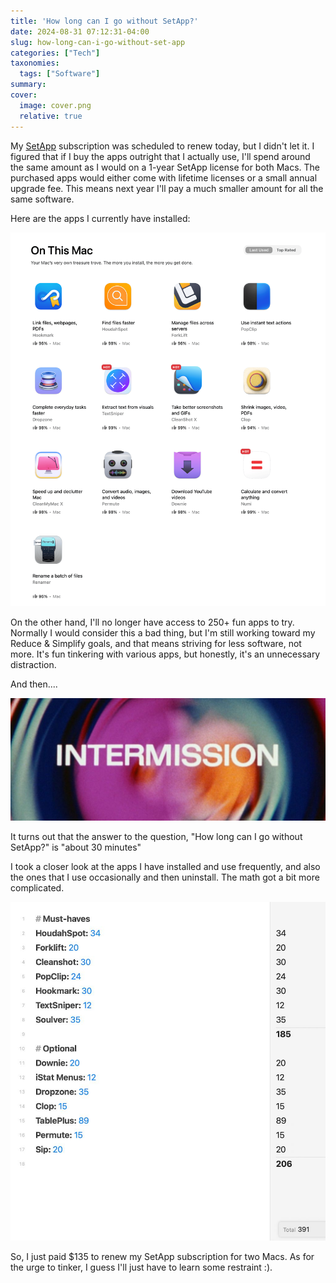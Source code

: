 ```yaml
---
title: 'How long can I go without SetApp?'
date: 2024-08-31 07:12:31-04:00
slug: how-long-can-i-go-without-set-app
categories: ["Tech"]
taxonomies:
  tags: ["Software"]
summary: 
cover:
  image: cover.png
  relative: true
---
```


My [SetApp](https://setapp.com) subscription was scheduled to renew today, but I didn't let it. I figured that if I buy the apps outright that I actually use, I'll spend around the same amount as I would on a 1-year SetApp license for both Macs. The purchased apps would either come with lifetime licenses or a small annual upgrade fee. This means next year I'll pay a much smaller amount for all the same software. 

Here are the apps I currently have installed:

![](2024-08-31-apps.png "")

On the other hand, I'll no longer have access to 250+ fun apps to try. Normally I would consider this a bad thing, but I'm still working toward my Reduce & Simplify goals, and that means striving for less software, not more. It's fun tinkering with various apps, but honestly, it's an unnecessary distraction.

And then....

![](intermission.jpg "")

It turns out that the answer to the question, "How long can I go without SetApp?" is "about 30 minutes"

I took a closer look at the apps I have installed and use frequently, and also the ones that I use occasionally and then uninstall. The math got a bit more complicated.

![](2024-08-31-costs.jpg "")

So, I just paid $135 to renew my SetApp subscription for two Macs. As for the urge to tinker, I guess I'll just have to learn some restraint :).


